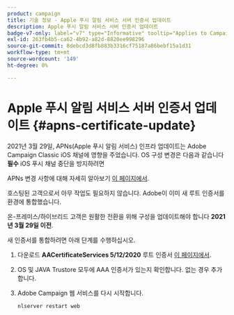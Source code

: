 ```yaml
---
product: campaign
title: 기술 정보 - Apple 푸시 알림 서비스 서버 인증서 업데이트
description: Apple 푸시 알림 서비스 서버 인증서 업데이트
badge-v7-only: label="v7" type="Informative" tooltip="Applies to Campaign Classic v7 only"
exl-id: 263fb4b5-ca62-4b92-a82d-8820ee998296
source-git-commit: 8debcd3d8fb883b3316cf75187a86bebf15a1d31
workflow-type: tm+mt
source-wordcount: '149'
ht-degree: 0%

---
```


# Apple 푸시 알림 서비스 서버 인증서 업데이트 {#apns-certificate-update}



2021년 3월 29일, APNs(Apple 푸시 알림 서비스) 인프라 업데이트는 Adobe Campaign Classic iOS 채널에 영향을 주었습니다. OS 구성 변경은 다음과 같습니다 **필수** iOS 푸시 채널 중단을 방지하려면

APNs 변경 사항에 대해 자세히 알아보기 [이 페이지에서](https://developer.apple.com/news/?id=7gx0a2lp).

호스팅된 고객으로서 아무 작업도 필요하지 않습니다. Adobe이 이미 새 루트 인증서를 환경에 통합했습니다.

온-프레미스/하이브리드 고객은 원활한 전환을 위해 구성을 업데이트해야 합니다 **2021년 3월 29일 이전**.

새 인증서를 통합하려면 아래 단계를 수행하십시오.

1. 다운로드 **AACertificateServices 5/12/2020** 루트 인증서 [이 페이지에서](https://support.sectigo.com/Com_KnowledgeDetailPage?Id=kA03l00000117cL).

1. OS 및 JAVA Trustore 모두에 AAA 인증서가 있는지 확인합니다. 없는 경우 추가합니다.

1. Adobe Campaign 웹 서비스를 다시 시작합니다.

   ```
   nlserver restart web
   ```
